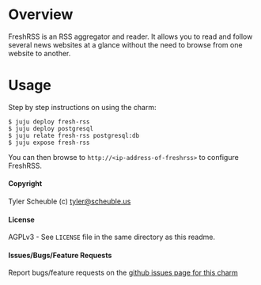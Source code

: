 # Overview

FreshRSS is an RSS aggregator and reader. It allows you to read and follow several
news websites at a glance without the need to browse from one website to another.

# Usage

Step by step instructions on using the charm:

    $ juju deploy fresh-rss
    $ juju deploy postgresql
    $ juju relate fresh-rss postgresql:db
    $ juju expose fresh-rss

You can then browse to `http://<ip-address-of-freshrss>` to configure FreshRSS.

#### Copyright
Tyler Scheuble (c) <tyler@scheuble.us>

#### License
AGPLv3 - See `LICENSE` file in the same directory as this readme.

#### Issues/Bugs/Feature Requests
Report bugs/feature requests on the [github issues page for this charm](https://github.com/tylerscheuble/juju-charm-fresh-rss/issues)
